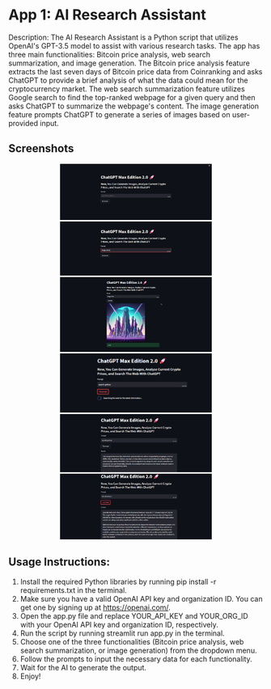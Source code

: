 # App 1: AI Research Assistant
Description: The AI Research Assistant is a Python script that utilizes OpenAI's GPT-3.5 model to assist with various research tasks. The app has three main functionalities: Bitcoin price analysis, web search summarization, and image generation. The Bitcoin price analysis feature extracts the last seven days of Bitcoin price data from Coinranking and asks ChatGPT to provide a brief analysis of what the data could mean for the cryptocurrency market. The web search summarization feature utilizes Google search to find the top-ranked webpage for a given query and then asks ChatGPT to summarize the webpage's content. The image generation feature prompts ChatGPT to generate a series of images based on user-provided input.

## Screenshots
<center><img src="2_ai_research_assistant/screenshots/1.png" width="300px"></center>
<center><img src="2_ai_research_assistant/screenshots/2.png" width="300px"></center>
<center><img src="2_ai_research_assistant/screenshots/3.png" width="300px"></center>
<center><img src="2_ai_research_assistant/screenshots/4.png" width="300px"></center>
<center><img src="2_ai_research_assistant/screenshots/5.png" width="300px"></center>
<center><img src="2_ai_research_assistant/screenshots/6.png" width="300px"></center>

## Usage Instructions:
1.	Install the required Python libraries by running pip install -r requirements.txt in the terminal.
2.	Make sure you have a valid OpenAI API key and organization ID. You can get one by signing up at https://openai.com/.
3.	Open the app.py file and replace YOUR_API_KEY and YOUR_ORG_ID with your OpenAI API key and organization ID, respectively.
4.	Run the script by running streamlit run app.py in the terminal.
5.	Choose one of the three functionalities (Bitcoin price analysis, web search summarization, or image generation) from the dropdown menu.
6.	Follow the prompts to input the necessary data for each functionality.
7.	Wait for the AI to generate the output.
8.	Enjoy!